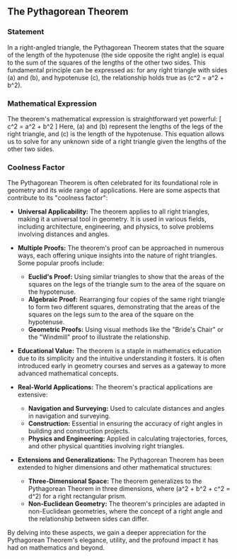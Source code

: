 ## The Pythagorean Theorem

### Statement

In a right-angled triangle, the Pythagorean Theorem states that the square of the length of the hypotenuse (the side opposite the right angle) is equal to the sum of the squares of the lengths of the other two sides. This fundamental principle can be expressed as: for any right triangle with sides \(a\) and \(b\), and hypotenuse \(c\), the relationship holds true as \(c^2 = a^2 + b^2\).

### Mathematical Expression

The theorem's mathematical expression is straightforward yet powerful:
\[ c^2 = a^2 + b^2 \]
Here, \(a\) and \(b\) represent the lengths of the legs of the right triangle, and \(c\) is the length of the hypotenuse. This equation allows us to solve for any unknown side of a right triangle given the lengths of the other two sides.

### Coolness Factor

The Pythagorean Theorem is often celebrated for its foundational role in geometry and its wide range of applications. Here are some aspects that contribute to its "coolness factor":

- **Universal Applicability:** The theorem applies to all right triangles, making it a universal tool in geometry. It is used in various fields, including architecture, engineering, and physics, to solve problems involving distances and angles.

- **Multiple Proofs:** The theorem's proof can be approached in numerous ways, each offering unique insights into the nature of right triangles. Some popular proofs include:
  - **Euclid's Proof:** Using similar triangles to show that the areas of the squares on the legs of the triangle sum to the area of the square on the hypotenuse.
  - **Algebraic Proof:** Rearranging four copies of the same right triangle to form two different squares, demonstrating that the areas of the squares on the legs sum to the area of the square on the hypotenuse.
  - **Geometric Proofs:** Using visual methods like the "Bride's Chair" or the "Windmill" proof to illustrate the relationship.

- **Educational Value:** The theorem is a staple in mathematics education due to its simplicity and the intuitive understanding it fosters. It is often introduced early in geometry courses and serves as a gateway to more advanced mathematical concepts.

- **Real-World Applications:** The theorem's practical applications are extensive:
  - **Navigation and Surveying:** Used to calculate distances and angles in navigation and surveying.
  - **Construction:** Essential in ensuring the accuracy of right angles in building and construction projects.
  - **Physics and Engineering:** Applied in calculating trajectories, forces, and other physical quantities involving right triangles.

- **Extensions and Generalizations:** The Pythagorean Theorem has been extended to higher dimensions and other mathematical structures:
  - **Three-Dimensional Space:** The theorem generalizes to the Pythagorean Theorem in three dimensions, where \(a^2 + b^2 + c^2 = d^2\) for a right rectangular prism.
  - **Non-Euclidean Geometry:** The theorem's principles are adapted in non-Euclidean geometries, where the concept of a right angle and the relationship between sides can differ.

By delving into these aspects, we gain a deeper appreciation for the Pythagorean Theorem's elegance, utility, and the profound impact it has had on mathematics and beyond.